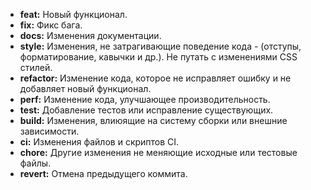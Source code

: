 - **feat:** Новый функционал.
- **fix:** Фикс бага.
- **docs:** Изменения документации.
- **style:** Изменения, не затрагивающие поведение кода - (отступы, форматирование, кавычки и др.). Не путать с изменениями CSS стилей.
- **refactor:** Изменение кода, которое не исправляет ошибку и не добавляет новый функционал.
- **perf:** Изменение кода, улучшающее производительность.
- **test:** Добавление тестов или исправление существующих.
- **build:** Изменения, влиюящие на систему сборки или внешние зависимости.
- **ci:** Изменения файлов и скриптов CI.
- **chore:** Другие изменения не меняющие исходные или тестовые файлы.
- **revert:** Отмена предыдущего коммита.
